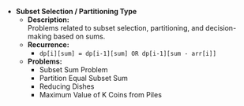 - **Subset Selection / Partitioning Type**
    - **Description:**  
      Problems related to subset selection, partitioning, and decision-making based on sums.
    - **Recurrence:**
        - `dp[i][sum] = dp[i-1][sum] OR dp[i-1][sum - arr[i]]`
    - **Problems:**
        - Subset Sum Problem
        - Partition Equal Subset Sum
        - Reducing Dishes
        - Maximum Value of K Coins from Piles
